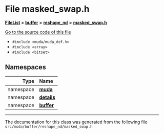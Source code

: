 

# File masked\_swap.h



[**FileList**](files.md) **>** [**buffer**](dir_9b44f68c181db0b11e9502e462454d05.md) **>** [**reshape\_nd**](dir_a8e1d5e93e8295fded484e7c98517cd5.md) **>** [**masked\_swap.h**](masked__swap_8h.md)

[Go to the source code of this file](masked__swap_8h_source.md)



* `#include <muda/muda_def.h>`
* `#include <array>`
* `#include <bitset>`













## Namespaces

| Type | Name |
| ---: | :--- |
| namespace | [**muda**](namespacemuda.md) <br> |
| namespace | [**details**](namespacemuda_1_1details.md) <br> |
| namespace | [**buffer**](namespacemuda_1_1details_1_1buffer.md) <br> |





















































------------------------------
The documentation for this class was generated from the following file `src/muda/buffer/reshape_nd/masked_swap.h`

